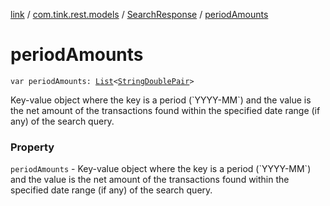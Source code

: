 [link](../../index.md) / [com.tink.rest.models](../index.md) / [SearchResponse](index.md) / [periodAmounts](./period-amounts.md)

# periodAmounts

`var periodAmounts: `[`List`](https://kotlinlang.org/api/latest/jvm/stdlib/kotlin.collections/-list/index.html)`<`[`StringDoublePair`](../-string-double-pair/index.md)`>`

Key-value object where the key is a period (&#x60;YYYY-MM&#x60;) and the value is the net amount of the transactions found within the specified date range (if any) of the search query.

### Property

`periodAmounts` - Key-value object where the key is a period (&#x60;YYYY-MM&#x60;) and the value is the net amount of the transactions found within the specified date range (if any) of the search query.